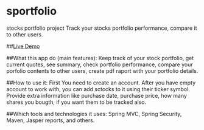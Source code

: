 # sportfolio
stocks portfolio project
Track your stocks portfolio performance, compare it to other users.

##<a href="http://sportfolio.us-east-2.elasticbeanstalk.com/">Live Demo</a> 

##What this app do (main features):
Keep track of your stock portfolio, get current quotes, see summary, check portfolio performance, compare your porfolio contents to other users, create pdf raport with your portfolio details.

##How to use it:
First You need to create an account. After you have empty account to work with, you can add sctocks to it using their ticker symbol. Provide extra information like purchase date, purchase price, how many shares you bougth, if you want them to be tracked also. 

##Which tools and technologies it uses:
Spring MVC, Spring Security, Maven, Jasper reports, and others. 
